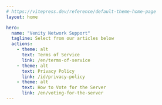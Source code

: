 ```yaml
---
# https://vitepress.dev/reference/default-theme-home-page
layout: home

hero:
  name: "Venity Network Support"
  tagline: Select from our articles below
  actions:
    - theme: alt
      text: Terms of Service
      link: /en/terms-of-service
    - theme: alt
      text: Privacy Policy
      link: /id/privacy-policy
    - theme: alt
      text: How to Vote for the Server
      link: /en/voting-for-the-server
---
```


